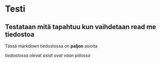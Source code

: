 # Testi

## Testataan mitä tapahtuu kun vaihdetaan read me tiedostoa

Tässä markdown tiedostossa on **paljon** asioita

*tiedostossa olevat asiat ovat vaan piilossa*
